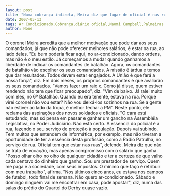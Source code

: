 ```yaml
---
layout: post
title: "Numa cobrança indireta, Meira diz que lugar de oficial é nas ruas e não no ar-condicionado"
date: 2007-05-13
tags: Ar Condicionado,Cobrança,diário oficial,Naomi Campbell,Palmeiras
author: None
---
```


O coronel Meira acredita que a melhor motiva&ccedil;&atilde;o que pode dar aos seus comandados, j&aacute; que n&atilde;o pode oferecer melhores sal&aacute;rios, &eacute; estar na rua, ao lado deles.
&quot;Eu bem poderia ficar aqui, no ar-condicionado, dando ordens, mas n&atilde;o &eacute; o meu estilo. J&aacute; come&ccedil;amos a mudar quando ganhamos a liberdade de indicar os comandantes de batalh&atilde;o. Agora, os comandantes de batalh&atilde;o v&atilde;o escolher os seus comandados. A miss&atilde;o &eacute; &aacute;rdua e temos que dar resultados. Todos devem estar engajados. A Uni&atilde;o &eacute; que far&aacute; a nossa for&ccedil;a&quot;, diz.
Em dois meses, os pr&oacute;prios comandantes &eacute; que avaliar&atilde;o os seus comandados. &quot;Vamos fazer um raio x. Como j&aacute; disse, quem estiver rendendo n&atilde;o tem que ficar preocupado&quot;, diz.
&quot;Vim de baixo. J&aacute; ralei muito com eles, no 6&ordm; Batalh&atilde;o. Quando eu era tenente, estava na rua. Porque virei coronel n&atilde;o vou estar? N&atilde;o vou deix&aacute;-los sozinhos na rua. Se a gente n&atilde;o estiver ao lado da tropa, &eacute; melhor fechar a PM&quot;.
Neste ponto, ele reclama das aspira&ccedil;&otilde;es dos novos soldados e oficiais. &quot;O cara est&aacute; estudando, mas s&oacute; pensa em passar e ganhar um gancho na Assembl&eacute;ia Legislativa, no Poder Judici&aacute;rio. N&atilde;o est&aacute; certo. A essencia do policial &eacute; a rua, fazendo o seu servi&ccedil;o de prote&ccedil;&atilde;o &agrave; popula&ccedil;&atilde;o. Depois vai subindo. Tem muitos que entendem de inform&aacute;tica, por exemplo, mas n&atilde;o tiveram a oportunidade de ter a ess&ecirc;ncia desta profiss&atilde;o, como a R&aacute;dio Patrulha, no servi&ccedil;o de rua. Oficial tem que estar nas ruas&quot;, defende.
Meira diz que n&atilde;o se trata de voca&ccedil;&atilde;o, mas apenas compromisso com o sal&aacute;rio que ganha. &quot;Posso olhar olho no olho de qualquer cidad&atilde;o e ter a certeza de que valho cada centavo do dinheiro que ganho. Sou um prestador de servi&ccedil;o. Quem me paga &eacute; a sociedade, com seus impostos. O m&iacute;nimo que fa&ccedil;o &eacute; retribuir com meu trabalho&quot;, afirma.
&quot;Nos &uacute;ltimos cinco anos, eu estava nos campos de futebol, todo final de semana. N&atilde;o quero ar-condicionado. S&aacute;bado e domingo ningu&eacute;m vai me encontrar em casa, pode apostar&quot;, diz, numa das salas do pr&eacute;dio do Quartel do Derby quase vazio.
 